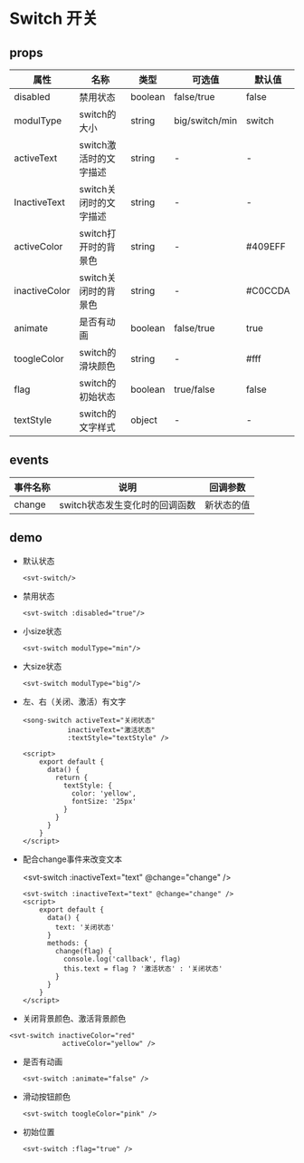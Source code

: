 # Switch 开关

## props

| 属性          | 名称                   | 类型    | 可选值         | 默认值  |
| ------------- | ---------------------- | ------- | -------------- | ------- |
| disabled      | 禁用状态               | boolean | false/true     | false   |
| modulType     | switch的大小           | string  | big/switch/min | switch  |
| activeText    | switch激活时的文字描述 | string  | -              | -       |
| InactiveText  | switch关闭时的文字描述 | string  | -              | -       |
| activeColor   | switch打开时的背景色   | string  | -              | #409EFF |
| inactiveColor | switch关闭时的背景色   | string  | -              | #C0CCDA |
| animate       | 是否有动画             | boolean | false/true     | true    |
| toogleColor   | switch的滑块颜色       | string  | -              | #fff    |
| flag          | switch的初始状态       | boolean | true/false     | false   |
| textStyle     | switch的文字样式       | object  | -              | -       |

## events
| 事件名称 | 说明                           | 回调参数   |
| -------- | ------------------------------ | ---------- |
| change   | switch状态发生变化时的回调函数 | 新状态的值 |
## demo

* 默认状态

  <svt-switch/>

  ```vue
  <svt-switch/>
  ```

* 禁用状态

  <svt-switch :disabled="true"/>

  ```vue
  <svt-switch :disabled="true"/>
  ```

* 小size状态

  <svt-switch modulType="min"/>

  ```vue
  <svt-switch modulType="min"/>
  ```

* 大size状态

  <svt-switch modulType="big"/>

  ```vue
  <svt-switch modulType="big"/>
  ```

* 左、右（关闭、激活）有文字

  <svt-switch activeText="关闭状态" inactiveText="激活状态" :textStyle="textStyle" />

  ```vue
  <song-switch activeText="关闭状态"
           	 inactiveText="激活状态"
           	 :textStyle="textStyle" />
  
  <script>
      export default {
        data() {
          return {
            textStyle: {
              color: 'yellow',
              fontSize: '25px'
            }
          }
        }
      }
  </script>
  ```

* 配合change事件来改变文本

  <svt-switch :inactiveText="text" @change="change" />

  ```vue
  <svt-switch :inactiveText="text" @change="change" />
  <script>
      export default {
        data() {
          text: '关闭状态'
        }
        methods: {
          change(flag) {
            console.log('callback', flag) 
            this.text = flag ? '激活状态' : '关闭状态'
          }
        }
      }
  </script>
  ```

*  关闭背景颜色、激活背景颜色

  <svt-switch inactiveColor="red" activeColor="yellow" />

  ```vue
  <svt-switch inactiveColor="red"
               activeColor="yellow" />
  ```

* 是否有动画

  <svt-switch :animate="false" />

  ```vue
  <svt-switch :animate="false" />
  ```

* 滑动按钮颜色

  <svt-switch toogleColor="pink" />

  ```vue
  <svt-switch toogleColor="pink" />
  ```

* 初始位置

  <svt-switch :flag="true" />

  ```vue
  <svt-switch :flag="true" />
  ```

<script>
export default {
  data() {
    return {
      text: '关闭状态',
      textStyle: {
        color: 'yellow',
        fontSize: '24px'
      }
    }
  },
  methods: {
    change(flag) {
      this.text = flag ? '激活状态' : '关闭状态'
    }
  }
}
</script>

